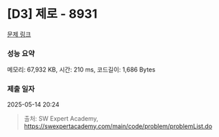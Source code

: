 # [D3] 제로 - 8931 

[문제 링크](https://swexpertacademy.com/main/code/problem/problemDetail.do?contestProbId=AW5jBWLq7jwDFATQ) 

### 성능 요약

메모리: 67,932 KB, 시간: 210 ms, 코드길이: 1,686 Bytes

### 제출 일자

2025-05-14 20:24



> 출처: SW Expert Academy, https://swexpertacademy.com/main/code/problem/problemList.do
